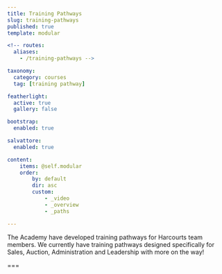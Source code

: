```yaml
---
title: Training Pathways
slug: training-pathways
published: true
template: modular

<!-- routes:
  aliases:
    - /training-pathways -->

taxonomy:
  category: courses
  tag: [training pathway]

featherlight:
  active: true
  gallery: false

bootstrap:
  enabled: true

salvattore:
  enabled: true

content:
    items: @self.modular
    order:
        by: default
        dir: asc
        custom:
            - _video
            - _overview
            - _paths

---
```


The Academy have developed training pathways for Harcourts team members. We currently have training pathways designed specifically for Sales, Auction, Administration and Leadership with more on the way!

===



